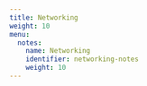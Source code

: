```yaml
---
title: Networking
weight: 10
menu:
  notes:
    name: Networking
    identifier: networking-notes
    weight: 10
---
```

